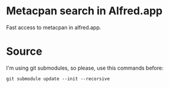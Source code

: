 # Metacpan search in Alfred.app
Fast access to metacpan in alfred.app.

# Source
I'm using git submodules, so please, use this commands before:

    git submodule update --init --recorsive
